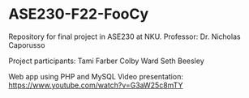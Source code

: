 # ASE230-F22-FooCy
Repository for final project in ASE230 at NKU.
Professor: Dr. Nicholas Caporusso

Project participants:
Tami Farber
Colby Ward
Seth Beesley

Web app using PHP and MySQL
Video presentation:
https://www.youtube.com/watch?v=G3aW25c8mTY


